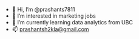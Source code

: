 - 👋 Hi, I’m @prashants7811
- 👀 I’m interested in marketing jobs
- 🌱 I’m currently learning data analytics from UBC
- 📫 prashantsh2kla@gmail.com
  
<!---
prashants7811/prashants7811 is a ✨ special ✨ repository because its `README.md` (this file) appears on your GitHub profile.
You can click the Preview link to take a look at your changes.
--->
